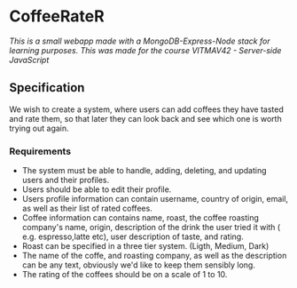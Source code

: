 # CoffeeRateR
*This is a small webapp made with a MongoDB-Express-Node stack for learning purposes. This was made for the course VITMAV42 - Server-side JavaScript*

## Specification
We wish to create a system, where users can add coffees they have tasted and rate them, so that later they can look back and see which one is worth trying out again.
### Requirements
- The system must be able to handle, adding, deleting, and updating users and their profiles.
- Users should be able to edit their profile.
- Users profile information can contain username, country of origin, email, as well as their list of rated coffees.
- Coffee information can contains name, roast, the coffee roasting company's name, origin, description of the drink the user tried it with ( e.g. espresso,latte etc), user description of taste, and rating.
- Roast can be specified in a three tier system. (Ligth, Medium, Dark)
- The name of the coffe, and roasting company, as well as the description can be any text, obviously we'd like to keep them sensibly long.
- The rating of the coffees should be on a scale of 1 to 10.
